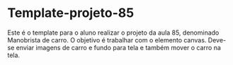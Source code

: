 # Template-projeto-85
Este é o template para o aluno realizar o projeto da aula 85, denominado Manobrista de carro. O objetivo é trabalhar com o elemento canvas. Deve-se enviar imagens de carro e fundo para tela e também mover o carro na tela.
